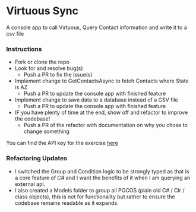 # Virtuous Sync
A console app to call Virtuous, Query Contact information and write it to a csv file

### Instructions
- Fork or clone the repo
- Look for and resolve bug(s)
  - Push a PR to fix the issue(s)
- Implement change to GetContactsAsync to fetch Contacts where State is AZ
  - Push a PR to update the console app with finished feature
- Implement change to save data to a database instead of a CSV file
  - Push a PR to update the console app with finished feature
- IF you have plenty of time at the end, show off and refactor to improve the codebase!
  - Push a PR of the refactor with documentation on why you chose to change something

You can find the API key for the exercise [here](https://keepersecurity.com/vault/share/#ea5rY4otBdLegGVuBPQIcc0ugJWPxHBIXlVQjlLAc2E)


### Refactoring Updates
 - I switched the Group and Condition logic to be strongly typed as that is a core feature of C# and I want the benefits of it when I am querying an external api.
 - I also created a Models folder to group all POCOS (plain old C# / Clr / class objects), this is not for functionality but rather to ensure the codebase remains readable as it expands.